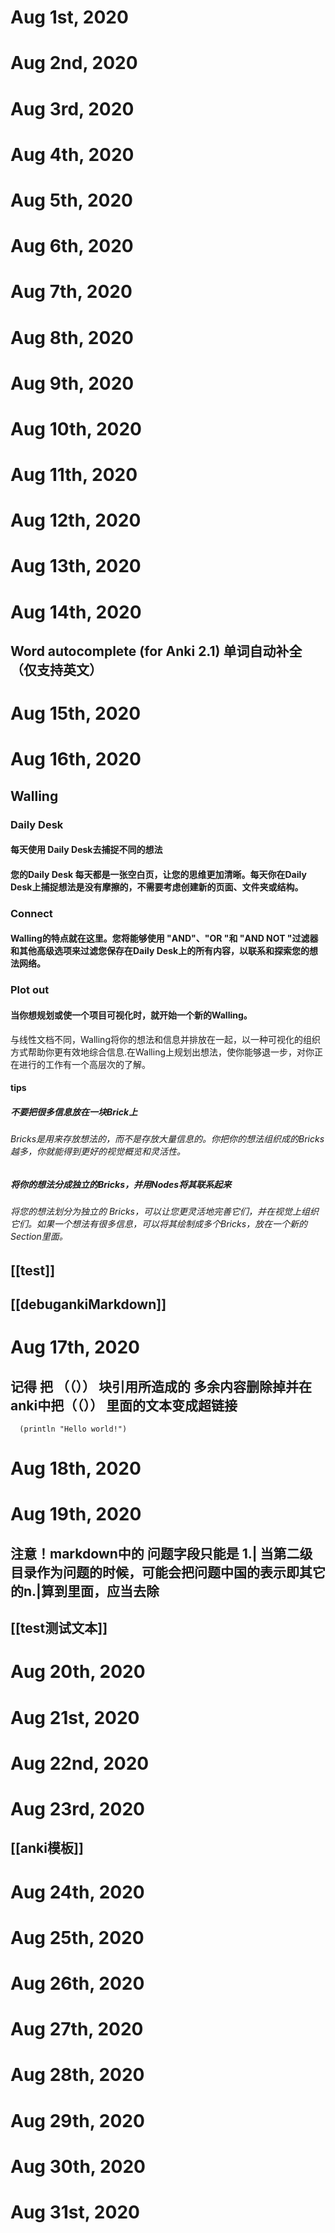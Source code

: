 # Aug 1st, 2020
# Aug 2nd, 2020
# Aug 3rd, 2020
# Aug 4th, 2020
# Aug 5th, 2020
# Aug 6th, 2020
# Aug 7th, 2020
# Aug 8th, 2020
# Aug 9th, 2020
# Aug 10th, 2020
# Aug 11th, 2020
# Aug 12th, 2020
# Aug 13th, 2020
# Aug 14th, 2020
## Word autocomplete (for Anki 2.1) 单词自动补全（仅支持英文）
# Aug 15th, 2020
# Aug 16th, 2020
## Walling
### Daily Desk
#### 每天使用 Daily Desk去捕捉不同的想法
#### 您的Daily Desk 每天都是一张空白页，让您的思维更加清晰。每天你在Daily Desk上捕捉想法是没有摩擦的，不需要考虑创建新的页面、文件夹或结构。
### Connect
#### Walling的特点就在这里。您将能够使用 "AND"、"OR "和 "AND NOT "过滤器和其他高级选项来过滤您保存在Daily Desk上的所有内容，以联系和探索您的想法网络。
### Plot out
#### 当你想规划或使一个项目可视化时，就开始一个新的Walling。
与线性文档不同，Walling将你的想法和信息并排放在一起，以一种可视化的组织方式帮助你更有效地综合信息.在Walling上规划出想法，使你能够退一步，对你正在进行的工作有一个高层次的了解。
#### tips
##### 不要把很多信息放在一块Brick上
###### Bricks是用来存放想法的，而不是存放大量信息的。你把你的想法组织成的Bricks越多，你就能得到更好的视觉概览和灵活性。
##### 将你的想法分成独立的Bricks，并用Nodes将其联系起来
###### 将您的想法划分为独立的 Bricks，可以让您更灵活地完善它们，并在视觉上组织它们。如果一个想法有很多信息，可以将其绘制成多个Bricks，放在一个新的Section里面。
## [[test]]
## [[debugankiMarkdown]]
##
# Aug 17th, 2020
## 记得 把 （（）） 块引用所造成的 多余内容删除掉并在anki中把（（）） 里面的文本变成超链接
```
  (println "Hello world!")
```
# Aug 18th, 2020
# Aug 19th, 2020
## 注意！markdown中的 问题字段只能是 1.| 当第二级目录作为问题的时候，可能会把问题中国的表示即其它的n.|算到里面，应当去除
## [[test测试文本]]
##
# Aug 20th, 2020
# Aug 21st, 2020
# Aug 22nd, 2020
# Aug 23rd, 2020
## [[anki模板]]
##
# Aug 24th, 2020
# Aug 25th, 2020
# Aug 26th, 2020
# Aug 27th, 2020
# Aug 28th, 2020
# Aug 29th, 2020
# Aug 30th, 2020
# Aug 31st, 2020
